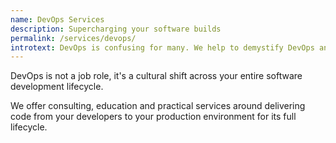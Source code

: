 ```yaml
---
name: DevOps Services
description: Supercharging your software builds
permalink: /services/devops/
introtext: DevOps is confusing for many. We help to demystify DevOps and smooth the sometimes rocky path of Software Delivery.
---
```


DevOps is not a job role, it's a cultural shift across your entire software development lifecycle. 

We offer consulting, education and practical services around delivering code from your developers to your production environment for its full lifecycle.
